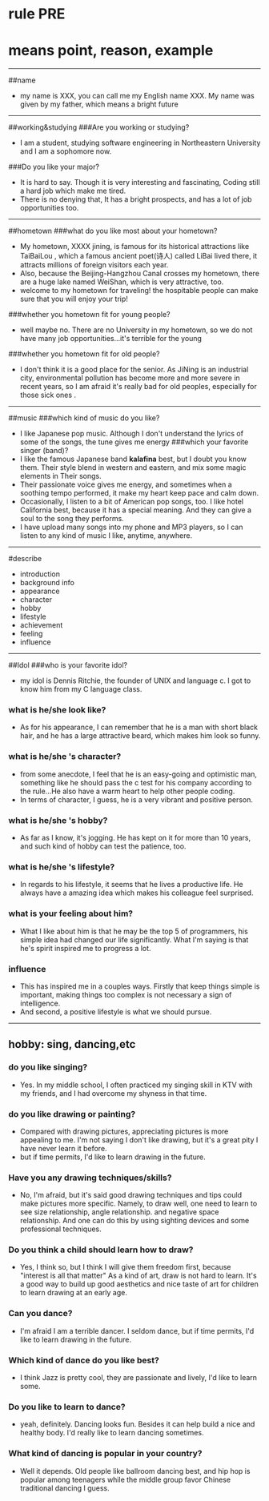 # rule PRE
# means point, reason, example
---
##name
- my name is XXX, you can call me my English name XXX. My name was given by my father, which means a bright future

---  

##working&studying
###Are you working or studying?
- I am a student, studying software engineering in Northeastern University
and I am a sophomore now.

###Do you like your major?
- It is hard to say. Though it is very interesting and fascinating, Coding still a hard job which make me tired.
- There is no denying that, It has a bright prospects, and has a lot of job opportunities too.  

---  

##hometown
###what do you like most about your hometown?  
- My hometown, XXXX jining, is famous for its historical attractions like TaiBaiLou , which a famous ancient poet(诗人) called LiBai lived there, it attracts millions of foreign visitors each year.
- Also, because the Beijing-Hangzhou Canal crosses my hometown, there are a huge lake named WeiShan, which is very attractive, too.
- welcome to my hometown for traveling! the hospitable people can make sure that you will enjoy your trip!

###whether you hometown fit for young people?  
- well maybe no. There are no University in my hometown, so we do not have many job opportunities...it's
  terrible for the young

###whether you hometown fit for old people?    
- I don't think it is a good place for the senior. As JiNing is an industrial city, environmental pollution has become more and more severe in recent years, so I am afraid it's really bad for old peoples, especially for those sick ones .

---  


##music
###which kind of music do you like?  
- I like Japanese pop music. Although I don't understand the lyrics of some of the songs, the tune gives me energy
###which your favorite singer (band)?  
- I like the famous Japanese band **kalafina** best, but I doubt you know them. Their style blend in western and eastern, and mix some magic elements in Their songs.
- Their passionate voice gives me energy, and sometimes when a soothing tempo performed, it make my heart keep pace and calm down.  
- Occasionally, I listen to a bit of American pop songs, too. I like hotel California best, because it has a special meaning. And they can give a soul to the song they performs.
- I have upload many songs into my phone and MP3 players, so I can listen to any kind of music I like, anytime, anywhere.
---  
#describe
- introduction  
- background info
- appearance
- character
- hobby
- lifestyle
- achievement
- feeling
- influence
---  

##Idol
###who is your favorite idol?  
- my idol is Dennis Ritchie, the founder of UNIX and language c. I got to know him from my C language class.
### what is he/she look like?  
- As for his appearance, I can remember that he is a man with short black hair, and he has a large attractive beard, which makes him look so funny.
### what is he/she 's character?  
- from some anecdote, I feel that he is an easy-going and optimistic man, something like he should pass the c test for his company according to the rule...He also have a warm heart to help other people coding.
- In terms of character, I guess, he is a very vibrant and positive person.
### what is he/she 's hobby?   
- As far as I know, it's jogging. He has kept on it for more than 10 years, and such kind of hobby can test the patience, too.
### what is he/she 's lifestyle?  
- In regards to his lifestyle, it seems that he lives a productive life. He always have a amazing idea which makes his colleague feel surprised.
### what is your feeling about him?  
- What I like about him is that he may be the top 5 of programmers, his simple idea had changed our life significantly. What I'm saying is that he's spirit inspired me to progress a lot.
### influence  
- This has inspired me in a couples ways. Firstly that keep things simple is important, making things too complex is not necessary a sign of intelligence.
- And second, a positive lifestyle is what we should pursue.
---  
## hobby: sing, dancing,etc
### do you like singing?  
- Yes. In my middle school, I often practiced my singing skill in KTV with my friends, and I had overcome my shyness in that time.
### do you like drawing or painting?  
- Compared with drawing pictures, appreciating pictures is more appealing to me. I'm not saying I don't like drawing, but it's a great pity I have never learn it before.
- but if time permits, I'd like to learn drawing in the future.
### Have you any drawing techniques/skills?  
- No, I'm afraid, but it's said good drawing techniques and tips could make pictures more specific. Namely, to draw well, one need to learn to see size relationship, angle relationship. and negative space relationship. And one can do this by using sighting devices and some professional techniques.
### Do you think a child should learn how to draw?  
- Yes, I think so, but I think I will give them freedom first, because "interest is all that matter" As a kind of art, draw is not hard to learn. It's a good way to build up good aesthetics and nice taste of art for children to learn drawing at an early age.
### Can you dance?  
- I'm afraid I am a terrible dancer. I seldom dance, but if time permits, I'd like to learn drawing in the future.
### Which kind of dance do you like best?  
- I think Jazz is pretty cool, they are passionate and lively, I'd like to learn some.
### Do you like to learn to dance?  
- yeah, definitely. Dancing looks fun. Besides it can help build a nice and healthy body. I'd really like to learn dancing sometimes.
### What kind of dancing is popular in your country?  
- Well it depends. Old people like ballroom dancing best, and hip hop is popular among teenagers while the middle group favor Chinese traditional dancing I guess.
